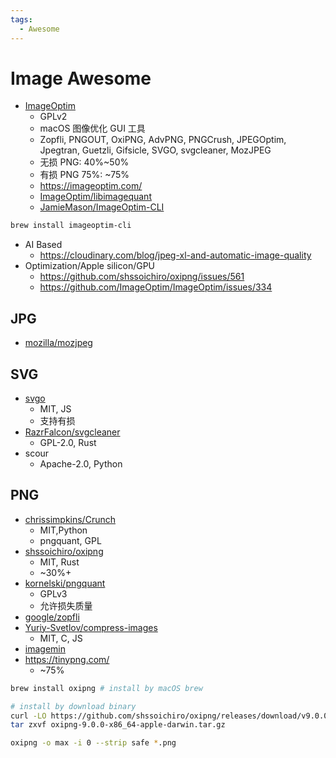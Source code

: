 ```yaml
---
tags:
  - Awesome
---
```


# Image Awesome

- [ImageOptim](https://github.com/ImageOptim/ImageOptim)
  - GPLv2
  - macOS 图像优化 GUI 工具
  - Zopfli, PNGOUT, OxiPNG, AdvPNG, PNGCrush, JPEGOptim, Jpegtran, Guetzli, Gifsicle, SVGO, svgcleaner, MozJPEG
  - 无损 PNG: 40%~50%
  - 有损 PNG 75%: ~75%
  - https://imageoptim.com/
  - [ImageOptim/libimagequant](https://github.com/ImageOptim/libimagequant)
  - [JamieMason/ImageOptim-CLI](https://github.com/JamieMason/ImageOptim-CLI)

```bash
brew install imageoptim-cli
```

- AI Based
  - https://cloudinary.com/blog/jpeg-xl-and-automatic-image-quality
- Optimization/Apple silicon/GPU
  - https://github.com/shssoichiro/oxipng/issues/561
  - https://github.com/ImageOptim/ImageOptim/issues/334

## JPG

- [mozilla/mozjpeg](https://github.com/mozilla/mozjpeg)

## SVG

- [svgo](./svgo.md)
  - MIT, JS
  - 支持有损
- [RazrFalcon/svgcleaner](https://github.com/RazrFalcon/svgcleaner)
  - GPL-2.0, Rust
- scour
  - Apache-2.0, Python

## PNG

- [chrissimpkins/Crunch](https://github.com/chrissimpkins/Crunch)
  - MIT,Python
  - pngquant, GPL
- [shssoichiro/oxipng](https://github.com/shssoichiro/oxipng)
  - MIT, Rust
  - ~30%+
- [kornelski/pngquant](https://github.com/kornelski/pngquant)
  - GPLv3
  - 允许损失质量
- [google/zopfli](https://github.com/google/zopfli)
- [Yuriy-Svetlov/compress-images](https://github.com/Yuriy-Svetlov/compress-images)
  - MIT, C, JS
- [imagemin](https://github.com/imagemin/imagemin)
- https://tinypng.com/
  - ~75%

```bash
brew install oxipng # install by macOS brew

# install by download binary
curl -LO https://github.com/shssoichiro/oxipng/releases/download/v9.0.0/oxipng-9.0.0-x86_64-apple-darwin.tar.gz
tar zxvf oxipng-9.0.0-x86_64-apple-darwin.tar.gz

oxipng -o max -i 0 --strip safe *.png
```

